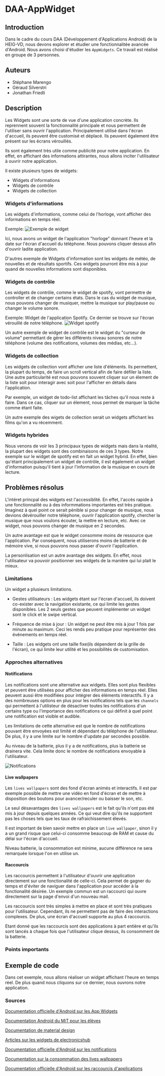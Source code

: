 # DAA-AppWidget

## Introduction
Dans le cadre du cours DAA (Développement d'Applications Android) de la HEIG-VD, nous devons explorer et étudier une fonctionnalitée avancée d'Android. Nous avons choisi d'étudier les `AppWidgets`. Ce travail est réalisé en groupe de 3 personnes.

## Auteurs
* Stéphane Marengo
* Géraud Silverstri
* Jonathan Friedli

## Description
Les Widgets sont une sorte de vue d'une application concrète. Ils reprennent souvent la fonctionnalité principale et nous permettent de l'utiliser sans ouvrir l'application. Principalement utilisé dans l'écran d'accueil, ils peuvent être customisé et déplacé. Ils peuvent également être présent sur les écrans vérouillés.

Ils sont également très utile comme publicité pour notre application. En effet, en affichant des informations attirantes, nous allons inciter l'utilisateur à ouvrir notre application.


Il existe plusieurs types de widgets:
* Widgets d'informations
* Widgets de contrôle
* Widgets de collection


### Widgets d'informations
Les widgets d'informations, comme celui de l'horloge, vont afficher des informations en temps réel. 

Exemple:
![Exemple de widget](doc/accueil.jpg)

Ici, nous avons un widget de l'application "horloge" donnant l'heure et la date sur l'écran d'accueil du téléphone. Nous pouvons cliquer dessus afin d'ouvrir ladite application.

D'autres exemple de Widgets d'information sont les widgets de météo, de nouvelles et de résultats sportifs. Ces widgets pourront être mis à jour quand de nouvelles informations sont disponibles.

### Widgets de contrôle
Les widgets de contrôle, comme le widget de spotify, vont permettre de controller et de changer certains états. Dans le cas du widget de musique, nous pouvons changer de musiquer, mettre la musique sur play/pause ou changer le volume sonore.

Exemple:
Widget de l'application Spotify. Ce dernier se trouve sur l'écran vérouillé de notre téléphone. 
![Widget spotify](doc/spotifyWidget.jpg)

Un autre exemple de widget de contrôle est le widget du "curseur de volume" permettant de gérer les différents niveau sonores de notre téléphone (volume des notifications, volumes des médias, etc...).


### Widgets de collection
Les widgets de collection vont afficher une liste d'éléments. Ils permettent, la plupart du temps, de faire un scroll vertical afin de faire défiler la liste. Une autre particularité est nous pouvons souvent cliquer sur un élement de la liste soit pour interagir avec soit pour l'afficher en détails dans l'application.

Par exemple, un widget de todo-list affichant les tâches qu'il nous reste à faire. Dans ce cas, cliquer sur un élement, nous permet de marquer la tâche comme étant faite.

Un autre exemple des wigets de collection serait un widgets affichant les films qu'on a vu récemment.

### Widgets hybrides
Nous venons de voir les 3 principaux types de widgets mais dans la réalité, la plupart des widgets sont des combinaisons de ces 3 types. Notre exemple sur le widget de spotify est en fait un widget hybrid. En effet, bien qu'étant principalement un widget de contrôle, il est également un widget d'information puisqu'il tient à jour l'information de la musique en cours de lecture. 

## Problèmes résolus
L'intéret princpal des widgets est l'accessiblité. En effet, l'accès rapide à une fonctionnalité ou à des informmations importantes est très pratique. Imaginez à quel point ce serait pénible si pour changer de musique, nous devions dévérouiller notre téléphone, ouvrir l'application spotify, chercher la musique que nous voulons écouter, la mettre en lecture, etc. Avec ce widget, nous pouvons changer de musique en 2 secondes.

Un autre avantage est que le widget consomme moins de ressource que l'application. Par conséquent, nous utiliserons moins de batterie et de mémoire vive, si nous pouvons nous passer d'ouvrir l'application.

La personlisation est un autre avantage des widgets. En effet, nous l'utilisateur va pouvoir positionner ses widgets de la manière qui lui plait le mieux.

### Limitations
Un widget a plusieurs limitations.

* Gestes utilisateurs : Les widgets étant sur l'écran d'accueil, ils doivent co-exister avec la navigation existante, ce qui limite les gestes disponibles. Les 2 seuls gestes que peuvent implémenter un widget sont le click et le swipe vertical.

* Fréquence de mise à jour : Un widget ne peut être mis à jour 1 fois par minute au maximum. Ceci les rends peu pratique pour représenter des événements en temps réel.

* Taille : Les widgets ont une taille fixe(ils dépendent de la grille de l'écran), ce qui limite leur utilité et les possibilités de customisation.

### Approches alternatives

#### **Notifications**
Les notifications sont une alternative aux widgets. Elles sont plus flexibles et peuvent être utilisées pour afficher des informations en temps réel. Elles peuvent aussi être modifiées pour intégrer des éléments interactifs. Il y a des nombreuses options en plus pour les notifications tels que les `channels` qui permettent à l'utilisteur de désactiver toutes les notifications d'un certains type ou l'importance des notifications ce qui définit à quel point une notification est visible et audible.

 Les limitations de cette alternative est que le nombre de notifications pouvant être envoyées est limité et dépendant du téléphone de l'utilisateur. De plus, il y a une limite sur le nombre d'update par secondes possible.

 Au niveau de la batterie, plus il y a de notifications, plus la batterie se drainera vite. Cela limite donc le nombre de notifications envoyable à l'utilisateur.

![Notifications](doc/notifications.jpg)

#### **Live wallpapers**
Les `lives wallpapers` sont des fond d'écran animés et interactifs. Il est par exemple possible de mettre une vidéo en fond d'écran et de mettre à disposition des boutons pour avancer/reculer ou baisser le son, etc.

Le seul désavantages des `lives wallpapers` est le fait qu'ils n'ont pas été mis à jour depuis quelques années. Ce qui veut dire qu'ils ne supportent pas les choses tels que les taux de rafraichissement élevés.

Il est important de bien savoir mettre en place un `live wallpaper`, sinon il y a un grand risque que celui-ci consomme beaucoup de RAM et cause du délai sur l'écran d'accueil.

Niveau batterie, la consommation est minime, aucune différence ne sera remarquée lorsque l'on en utilise un.

#### **Raccourcis**
Les raccourcis permettent à l'utilisateur d'ouvrir une application directement sur une fonctionalité de celle-ci. Cela permet de gagner du temps et d'éviter de naviguer dans l'application pour accéder à la fonctionalité désirée. Un exemple commun est un raccourci qui ouvre directement sur la page d'envoi d'un nouveau mail.

Les raccourcis sont très simples à mettre en place et sont très pratiques pour l'utilisateur. Cependant, ils ne permettent pas de faire des interactions complexes. De plus, une écran d'accueil supporte au plus 4 raccourcis.

Etant donné que les raccourcis sont des applications à part entière et qu'ils sont lancés à chaque fois que l'utilisateur clique dessus, ils consomment de la batterie.

### Points importants

## Exemple de code
Dans cet exemple, nous allons réaliser un widget affichant l'heure en temps réel. De plus quand nous cliquons sur ce dernier, nous ouvrons notre application.

### Sources
[Documentation officielle d'Android sur les App Widgets](https://developer.android.com/develop/ui/views/appwidgets/overview)

[Documentation Android du MiT pour les élèves](https://stuff.mit.edu/afs/sipb/project/android/docs/design/patterns/widgets.html)

[Documentation de material design](https://m2.material.io/design/platform-guidance/android-widget.html)

[Articles sur les widgets de electronicshub](https://www.electronicshub.org/what-is-a-widget/)

[Documentation officielle d'Android sur les notifications](https://developer.android.com/develop/ui/views/notifications)

[Documentation sur la consommation des lives wallpapers](https://www.computerworld.com/article/2715685/do-live-wallpapers-cause-noticeable-battery-drain-on-android-.html)

[Documentation officielle d'Android sur les raccourcis d'applications](https://developer.android.com/develop/ui/views/launch/shortcuts)